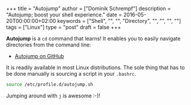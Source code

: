 +++
title = "Autojump"
author = ["Dominik Schrempf"]
description = "Autojump; boost your shell experience."
date = 2016-05-20T00:00:00+02:00
keywords = ["Shell", "", "", "Directory", "", "", "", ""]
tags = ["Linux"]
type = "post"
draft = false
+++

**Autojump** is a `cd` command that learns!  It enables you to easily
navigate directories from the command line:

-   [Autojump on GitHub](https://github.com/wting/autojump)

It is readily available in most Linux distributions.  The sole thing
that has to be done manually is sourcing a script in your `.bashrc`.

```sh
source /etc/profile.d/autojump.sh
```

Jumping around with `j` is awesome :-)!
